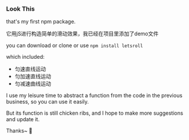 ### Look This

that's my first npm package.

它用jS进行构造简单的滑动效果，我已经在项目里添加了demo文件

you can download or clone or use `npm install letsroll`

which included:

 - 匀速直线运动
 - 匀加速直线运动
 - 匀减速曲线运动
 
I use my leisure time to abstract a function from the code in the previous business, so you can use it easily.

But its function is still chicken ribs, and I hope to make more suggestions and update it.

Thanks~ 🙊
